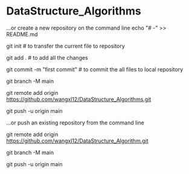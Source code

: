 # DataStructure_Algorithms
...or create a new repository on the command line
echo "# -" >> README.md

git init  # to transfer the current file to repository

git add .  # to add all the changes 

git commit -m "first commit"  # to commit the all files to local repository

git branch -M main

git remote add origin https://github.com/wangxl12/DataStructure_Algorithms.git

git push -u origin main


...or push an existing repository from the command line 

git remote add origin https://github.com/wangxl12/DataStructure_Algorithm.git

git branch -M main

git push -u origin main
